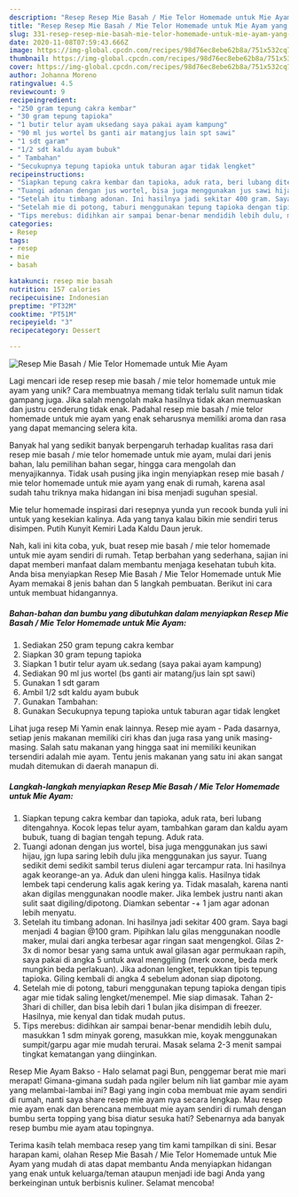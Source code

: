 ```yaml
---
description: "Resep Resep Mie Basah / Mie Telor Homemade untuk Mie Ayam yang Enak Banget"
title: "Resep Resep Mie Basah / Mie Telor Homemade untuk Mie Ayam yang Enak Banget"
slug: 331-resep-resep-mie-basah-mie-telor-homemade-untuk-mie-ayam-yang-enak-banget
date: 2020-11-08T07:59:43.666Z
image: https://img-global.cpcdn.com/recipes/98d76ec8ebe62b8a/751x532cq70/resep-mie-basah-mie-telor-homemade-untuk-mie-ayam-foto-resep-utama.jpg
thumbnail: https://img-global.cpcdn.com/recipes/98d76ec8ebe62b8a/751x532cq70/resep-mie-basah-mie-telor-homemade-untuk-mie-ayam-foto-resep-utama.jpg
cover: https://img-global.cpcdn.com/recipes/98d76ec8ebe62b8a/751x532cq70/resep-mie-basah-mie-telor-homemade-untuk-mie-ayam-foto-resep-utama.jpg
author: Johanna Moreno
ratingvalue: 4.5
reviewcount: 9
recipeingredient:
- "250 gram tepung cakra kembar"
- "30 gram tepung tapioka"
- "1 butir telur ayam uksedang saya pakai ayam kampung"
- "90 ml jus wortel bs ganti air matangjus lain spt sawi"
- "1 sdt garam"
- "1/2 sdt kaldu ayam bubuk"
- " Tambahan"
- "Secukupnya tepung tapioka untuk taburan agar tidak lengket"
recipeinstructions:
- "Siapkan tepung cakra kembar dan tapioka, aduk rata, beri lubang ditengahnya. Kocok lepas telur ayam, tambahkan garam dan kaldu ayam bubuk, tuang di bagian tengah tepung. Aduk rata."
- "Tuangi adonan dengan jus wortel, bisa juga menggunakan jus sawi hijau, jgn lupa saring lebih dulu jika menggunakan jus sayur. Tuang sedikit demi sedikit sambil terus diuleni agar tercampur rata. Ini hasilnya agak keorange-an ya. Aduk dan uleni hingga kalis. Hasilnya tidak lembek tapi cenderung kalis agak kering ya. Tidak masalah, karena nanti akan digilas menggunakan noodle maker. Jika lembek justru nanti akan sulit saat digiling/dipotong. Diamkan sebentar -+ 1 jam agar adonan lebih menyatu."
- "Setelah itu timbang adonan. Ini hasilnya jadi sekitar 400 gram. Saya bagi menjadi 4 bagian @100 gram. Pipihkan lalu gilas menggunakan noodle maker, mulai dari angka terbesar agar ringan saat mengengkol. Gilas 2-3x di nomor besar yang sama untuk awal gilasan agar permukaan rapih, saya pakai di angka 5 untuk awal menggiling (merk oxone, beda merk mungkin beda perlakuan). Jika adonan lengket, tepukkan tipis tepung tapioka. Giling kembali di angka 4 sebelum adonan siap dipotong."
- "Setelah mie di potong, taburi menggunakan tepung tapioka dengan tipis agar mie tidak saling lengket/menempel. Mie siap dimasak. Tahan 2-3hari di chiller, dan bisa lebih dari 1 bulan jika disimpan di freezer. Hasilnya, mie kenyal dan tidak mudah putus."
- "Tips merebus: didihkan air sampai benar-benar mendidih lebih dulu, masukkan 1 sdm minyak goreng, masukkan mie, koyak menggunakan sumpit/garpu agar mie mudah terurai. Masak selama 2-3 menit sampai tingkat kematangan yang diinginkan."
categories:
- Resep
tags:
- resep
- mie
- basah

katakunci: resep mie basah 
nutrition: 157 calories
recipecuisine: Indonesian
preptime: "PT32M"
cooktime: "PT51M"
recipeyield: "3"
recipecategory: Dessert

---
```



![Resep Mie Basah / Mie Telor Homemade untuk Mie Ayam](https://img-global.cpcdn.com/recipes/98d76ec8ebe62b8a/751x532cq70/resep-mie-basah-mie-telor-homemade-untuk-mie-ayam-foto-resep-utama.jpg)

Lagi mencari ide resep resep mie basah / mie telor homemade untuk mie ayam yang unik? Cara membuatnya memang tidak terlalu sulit namun tidak gampang juga. Jika salah mengolah maka hasilnya tidak akan memuaskan dan justru cenderung tidak enak. Padahal resep mie basah / mie telor homemade untuk mie ayam yang enak seharusnya memiliki aroma dan rasa yang dapat memancing selera kita.

Banyak hal yang sedikit banyak berpengaruh terhadap kualitas rasa dari resep mie basah / mie telor homemade untuk mie ayam, mulai dari jenis bahan, lalu pemilihan bahan segar, hingga cara mengolah dan menyajikannya. Tidak usah pusing jika ingin menyiapkan resep mie basah / mie telor homemade untuk mie ayam yang enak di rumah, karena asal sudah tahu triknya maka hidangan ini bisa menjadi suguhan spesial.

Mie telur homemade inspirasi dari resepnya yunda yun recook bunda yuli ini untuk yang kesekian kalinya. Ada yang tanya kalau bikin mie sendiri terus disimpen. Putih Kunyit Kemiri Lada Kaldu Daun jeruk.


Nah, kali ini kita coba, yuk, buat resep mie basah / mie telor homemade untuk mie ayam sendiri di rumah. Tetap berbahan yang sederhana, sajian ini dapat memberi manfaat dalam membantu menjaga kesehatan tubuh kita. Anda bisa menyiapkan Resep Mie Basah / Mie Telor Homemade untuk Mie Ayam memakai 8 jenis bahan dan 5 langkah pembuatan. Berikut ini cara untuk membuat hidangannya.

<!--inarticleads1-->

##### Bahan-bahan dan bumbu yang dibutuhkan dalam menyiapkan Resep Mie Basah / Mie Telor Homemade untuk Mie Ayam:

1. Sediakan 250 gram tepung cakra kembar
1. Siapkan 30 gram tepung tapioka
1. Siapkan 1 butir telur ayam uk.sedang (saya pakai ayam kampung)
1. Sediakan 90 ml jus wortel (bs ganti air matang/jus lain spt sawi)
1. Gunakan 1 sdt garam
1. Ambil 1/2 sdt kaldu ayam bubuk
1. Gunakan  Tambahan:
1. Gunakan Secukupnya tepung tapioka untuk taburan agar tidak lengket


Lihat juga resep Mi Yamin enak lainnya. Resep mie ayam - Pada dasarnya, setiap jenis makanan memiliki ciri khas dan juga rasa yang unik masing-masing. Salah satu makanan yang hingga saat ini memiliki keunikan tersendiri adalah mie ayam. Tentu jenis makanan yang satu ini akan sangat mudah ditemukan di daerah manapun di. 

<!--inarticleads2-->

##### Langkah-langkah menyiapkan Resep Mie Basah / Mie Telor Homemade untuk Mie Ayam:

1. Siapkan tepung cakra kembar dan tapioka, aduk rata, beri lubang ditengahnya. Kocok lepas telur ayam, tambahkan garam dan kaldu ayam bubuk, tuang di bagian tengah tepung. Aduk rata.
1. Tuangi adonan dengan jus wortel, bisa juga menggunakan jus sawi hijau, jgn lupa saring lebih dulu jika menggunakan jus sayur. Tuang sedikit demi sedikit sambil terus diuleni agar tercampur rata. Ini hasilnya agak keorange-an ya. Aduk dan uleni hingga kalis. Hasilnya tidak lembek tapi cenderung kalis agak kering ya. Tidak masalah, karena nanti akan digilas menggunakan noodle maker. Jika lembek justru nanti akan sulit saat digiling/dipotong. Diamkan sebentar -+ 1 jam agar adonan lebih menyatu.
1. Setelah itu timbang adonan. Ini hasilnya jadi sekitar 400 gram. Saya bagi menjadi 4 bagian @100 gram. Pipihkan lalu gilas menggunakan noodle maker, mulai dari angka terbesar agar ringan saat mengengkol. Gilas 2-3x di nomor besar yang sama untuk awal gilasan agar permukaan rapih, saya pakai di angka 5 untuk awal menggiling (merk oxone, beda merk mungkin beda perlakuan). Jika adonan lengket, tepukkan tipis tepung tapioka. Giling kembali di angka 4 sebelum adonan siap dipotong.
1. Setelah mie di potong, taburi menggunakan tepung tapioka dengan tipis agar mie tidak saling lengket/menempel. Mie siap dimasak. Tahan 2-3hari di chiller, dan bisa lebih dari 1 bulan jika disimpan di freezer. Hasilnya, mie kenyal dan tidak mudah putus.
1. Tips merebus: didihkan air sampai benar-benar mendidih lebih dulu, masukkan 1 sdm minyak goreng, masukkan mie, koyak menggunakan sumpit/garpu agar mie mudah terurai. Masak selama 2-3 menit sampai tingkat kematangan yang diinginkan.


Resep Mie Ayam Bakso - Halo selamat pagi Bun, penggemar berat mie mari merapat! Gimana-gimana sudah pada ngiler belum nih liat gambar mie ayam yang melambai-lambai ini? Bagi yang ingin coba membuat mie ayam sendiri di rumah, nanti saya share resep mie ayam nya secara lengkap. Mau resep mie ayam enak dan berencana membuat mie ayam sendiri di rumah dengan bumbu serta topping yang bisa diatur sesuka hati? Sebenarnya ada banyak resep bumbu mie ayam atau topingnya. 

Terima kasih telah membaca resep yang tim kami tampilkan di sini. Besar harapan kami, olahan Resep Mie Basah / Mie Telor Homemade untuk Mie Ayam yang mudah di atas dapat membantu Anda menyiapkan hidangan yang enak untuk keluarga/teman ataupun menjadi ide bagi Anda yang berkeinginan untuk berbisnis kuliner. Selamat mencoba!
